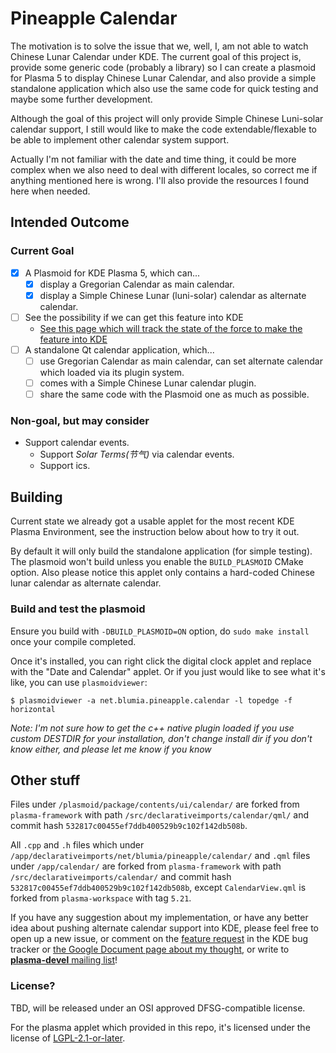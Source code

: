 # Pineapple Calendar

The motivation is to solve the issue that we, well, I, am not able to watch Chinese Lunar Calendar under KDE. The current goal of this project is, provide some generic code (probably a library) so I can create a plasmoid for Plasma 5 to display Chinese Lunar Calendar, and also provide a simple standalone application which also use the same code for quick testing and maybe some further development.

Although the goal of this project will only provide Simple Chinese Luni-solar calendar support, I still would like to make the code extendable/flexable to be able to implement other calendar system support.

Actually I'm not familiar with the date and time thing, it could be more complex when we also need to deal with different locales, so correct me if anything mentioned here is wrong. I'll also provide the resources I found here when needed.

## Intended Outcome

### Current Goal

 - [x] A Plasmoid for KDE Plasma 5, which can...
   - [x] display a Gregorian Calendar as main calendar.
   - [x] display a Simple Chinese Lunar (luni-solar) calendar as alternate calendar.
 - [ ] See the possibility if we can get this feature into KDE
   - [See this page which will track the state of the force to make the feature into KDE](https://github.com/BLumia/pineapple-calendar/wiki/Make-the-feature-into-KDE)
 - [ ] A standalone Qt calendar application, which...
   - [ ] use Gregorian Calendar as main calendar, can set alternate calendar which loaded via its plugin system.
   - [ ] comes with a Simple Chinese Lunar calendar plugin.
   - [ ] share the same code with the Plasmoid one as much as possible.

### Non-goal, but may consider

 - Support calendar events.
   - Support *Solar Terms(节气)* via calendar events.
   - Support ics.

## Building

Current state we already got a usable applet for the most recent KDE Plasma Environment, see the instruction below about how to try it out.

By default it will only build the standalone application (for simple testing). The plasmoid won't build unless you enable the `BUILD_PLASMOID` CMake option. Also please notice this applet only contains a hard-coded Chinese lunar calendar as alternate calendar.

### Build and test the plasmoid

Ensure you build with `-DBUILD_PLASMOID=ON` option, do `sudo make install` once your compile completed.

Once it's installed, you can right click the digital clock applet and replace with the "Date and Calendar" applet. Or if you just would like to see what it's like, you can use `plasmoidviewer`:

``` shell
$ plasmoidviewer -a net.blumia.pineapple.calendar -l topedge -f horizontal
```

*Note: I'm not sure how to get the c++ native plugin loaded if you use custom DESTDIR for your installation, don't change install dir if you don't know either, and please let me know if you know*

## Other stuff

Files under `/plasmoid/package/contents/ui/calendar/` are forked from `plasma-framework` with path `/src/declarativeimports/calendar/qml/` and commit hash `532817c00455ef7ddb400529b9c102f142db508b`.

All `.cpp` and `.h` files which under `/app/declarativeimports/net/blumia/pineapple/calendar/` and `.qml` files under `/app/calendar/` are forked from `plasma-framework` with path `/src/declarativeimports/calendar/` and commit hash `532817c00455ef7ddb400529b9c102f142db508b`, except `CalendarView.qml` is forked from `plasma-workspace` with tag `5.21`.

If you have any suggestion about my implementation, or have any better idea about pushing alternate calendar support into KDE, please feel free to open up a new issue, or comment on the [feature request](https://bugs.kde.org/show_bug.cgi?id=429892) in the KDE bug tracker or [the Google Document page about my thought](https://docs.google.com/document/d/1iwEwwK9w34ZKOegb8xcecO4u2Pjgv2e7ifXMFKox62Q/edit?usp=sharing), or write to [**plasma-devel** mailing list](https://mail.kde.org/mailman/listinfo/plasma-devel)!

### License?

TBD, will be released under an OSI approved DFSG-compatible license.

For the plasma applet which provided in this repo, it's licensed under the license of [LGPL-2.1-or-later](https://spdx.org/licenses/LGPL-2.1-or-later.html).
